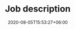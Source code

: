 ---
title:  "Job description"
date:   2020-08-05T15:53:27+06:00
draft: false
description: "This is Occupation description"
weight: 3
---